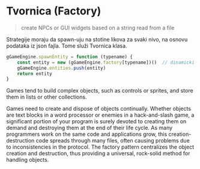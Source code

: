 # Tvornica (Factory)

> create NPCs or GUI widgets based on a string read from a file

Strategije moraju da spawn-uju na stotine likova za svaki nivo, na osnovu podataka iz json fajla. Tome služi Tvornica klasa.

```js
gGameEngine.spawnEntity = function (typename) {
    const entity = new (gGameEngine.factory[typename])()  // dinamicki poziva funkciju
    gGameEngine.entities.push(entity)
    return entity
}
```

Games tend to build complex objects, such as controls or sprites, and store them in lists or other collections.

Games need to create and dispose of objects continually. Whether objects are text blocks in a word processor or enemies in a hack-and-slash game, a significant portion of your program is surely devoted to creating them on demand and destroying them at the end of their life cycle. As many programmers work on the same code and applications grow, this creation-destruction code spreads through many files, often causing problems due to inconsistencies in the protocol. The factory pattern centralizes the object creation and destruction, thus providing a universal, rock-solid method for handling objects.
